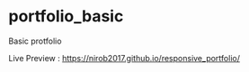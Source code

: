# portfolio_basic
Basic protfolio

Live Preview : https://nirob2017.github.io/responsive_portfolio/
